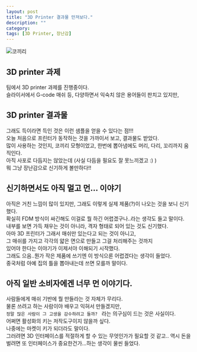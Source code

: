 ```yaml
---
layout: post
title: "3D Printer 결과물 만져보다."
description: ""
category:
tags: [3D Printer, 장난감]
---
```


![코끼리](https://c1.staticflickr.com/1/761/23123016192_66419fe508.jpg)
## 3D printer 과제
팀에서 3D printer 과제를 진행중이다.  
슬라이서에서 G-code 매쉬 등, 다양하면서 익숙치 않은 용어들이 판치고 있지만,  



## 3D printer 결과물
그래도 득이라면 득인 것은 이런 샘플을 얻을 수 있다는 점!!!  
오늘 처음으로 프린터가 동작하는 것을 가까이서 보고, 결과물도 받았다.  
많이 사용하는 것인지, 코끼리 모형이었고, 한번에 뽑아냄에도 머리, 다리, 꼬리까지 움직인다.  
아직 사포로 다듬지는 않았는데 (사실 다듬을 필요도 잘 못느끼겠고 :) )  
뭐 그냥 장난감으로 신기하게 볼만하다!!


## 신기하면서도 아직 멀고 먼... 이야기
아직은 거친 느낌이 많이 있지만, 그래도 이렇게 실제 제품(?)이 나오는 것을 보니 신기했다.  
확실히 FDM 방식이 싸긴해도 이걸로 뭘 하긴 어렵겠구나..라는 생각도 들고 말이다.  
내부를 보면 가득 채우는 것이 아니라, 격자 형태로 되어 있는 것도 신기했다.  
아마 3D 프린터가 그래서 매쉬만 있는다고 되는 것이 아니고,  
그 매쉬를 가지고 각각의 얇은 면으로 만들고 그걸 처리해주는 것까지  
있어야 한다는 이야기가 이제서야 이해되기 시작했다.  
그래도 으음..뭔가 작은 제품에 쓰기엔 이 방식으론 어렵겠다는 생각이 들었다.  
중국처럼 아예 집의 틀을 뽑아내는데 쓰면 모를까 말이다.


## 아직 일반 소비자에겐 너무 먼 이야기다.
사람들에게 매쉬 기반에 뭘 만들라는 것 자체가 무리다.  
물론 쓰려고 하는 사람이야 배우고 익혀서 만들겠지만,  
`정말 많은 사람이 그 고생을 감수하려고 들까? ` 라는 의구심이 드는 것은 사실이다.  
어쩌면 활성화의 키는 저작도구이지 않을까 싶다.  
나중에는 마켓이 키가 되더라도 말이다.  
그러려면 3D 인터페이스를 적절하게 할 수 있는 무엇인가가 필요할 것 같고..
역시 돈을 벌려면 또 인터페이스가 중요한건가...하는 생각이 물씬 들었다.
